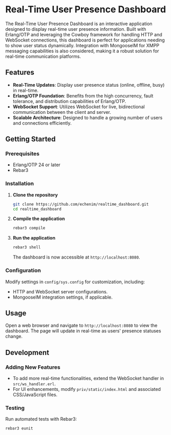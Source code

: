 # Real-Time User Presence Dashboard

The Real-Time User Presence Dashboard is an interactive application designed to display real-time user presence information. Built with Erlang/OTP and leveraging the Cowboy framework for handling HTTP and WebSocket connections, this dashboard is perfect for applications needing to show user status dynamically. Integration with MongooseIM for XMPP messaging capabilities is also considered, making it a robust solution for real-time communication platforms.

## Features

- **Real-Time Updates**: Display user presence status (online, offline, busy) in real-time.
- **Erlang/OTP Foundation**: Benefits from the high concurrency, fault tolerance, and distribution capabilities of Erlang/OTP.
- **WebSocket Support**: Utilizes WebSocket for live, bidirectional communication between the client and server.
- **Scalable Architecture**: Designed to handle a growing number of users and connections efficiently.

## Getting Started

### Prerequisites

- Erlang/OTP 24 or later
- Rebar3

### Installation

1. **Clone the repository**

    ```sh
    git clone https://github.com/echenim/realtime_dashboard.git
    cd realtime_dashboard
    ```

2. **Compile the application**

    ```sh
    rebar3 compile
    ```

3. **Run the application**

    ```sh
    rebar3 shell
    ```

    The dashboard is now accessible at `http://localhost:8080`.

### Configuration

Modify settings in `config/sys.config` for customization, including:

- HTTP and WebSocket server configurations.
- MongooseIM integration settings, if applicable.

## Usage

Open a web browser and navigate to `http://localhost:8080` to view the dashboard. The page will update in real-time as users' presence statuses change.

## Development

### Adding New Features

- To add more real-time functionalities, extend the WebSocket handler in `src/ws_handler.erl`.
- For UI enhancements, modify `priv/static/index.html` and associated CSS/JavaScript files.

### Testing

Run automated tests with Rebar3:

```sh
rebar3 eunit
